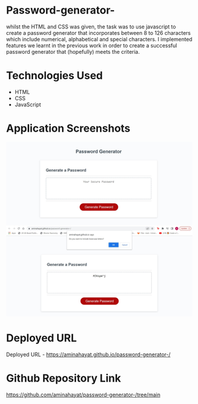 # Password-generator-

whilst the HTML and CSS was given, the task was to use javascript to create a password generator that incorporates between 8 to 126 characters which include numerical, alphabetical and special characters. I implemented features we learnt in the previous work in order to create a successful password generator that (hopefully) meets the criteria.


# Technologies Used
* HTML
* CSS
* JavaScript

# Application Screenshots
![](./assets/images/Capture.JPG)
![](./assets/images/captire1.JPG)


# Deployed URL
Deployed URL - https://aminahayat.github.io/password-generator-/


# Github Repository Link 
https://github.com/aminahayat/password-generator-/tree/main